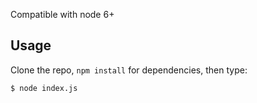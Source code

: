 Compatible with node 6+

## Usage
Clone the repo, `npm install` for dependencies, then type:

`$ node index.js`